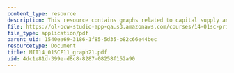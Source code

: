 ```yaml
---
content_type: resource
description: This resource contains graphs related to capital supply and markets I.
file: https://ol-ocw-studio-app-qa.s3.amazonaws.com/courses/14-01sc-principles-of-microeconomics-fall-2011/4dc1e81d399ed8c8828708258f152a90_MIT14_01SCF11_graph21.pdf
file_type: application/pdf
parent_uid: 1540ea69-3186-1f85-5d35-b82c66e44bec
resourcetype: Document
title: MIT14_01SCF11_graph21.pdf
uid: 4dc1e81d-399e-d8c8-8287-08258f152a90
---
```


